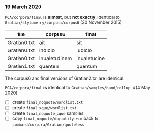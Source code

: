 ### 19 March 2020

`PCA/corpora/final` is **almost**, but **not exactly**, identical to `Gratian/stylometry/corpora/corpus6` (30 November 2015)

|file        |corpus6      |final       |
|------------|-------------|------------|
|Gratian0.txt|ait          |sit         |
|Gratian0.txt|indicio      |iudicio     |
|Gratian0.txt|inualetudinem|inualetudine|
|Gratian1.txt|quantam      |quantum     |

The corpus6 and final versions of Gratian2.txt are identical.

`PCA/corpora/final` **is** identical to `Gratian/samples/hand/rollup_4` (4 May 2020)

- [ ] create `final_noquote/wordlist.txt`
- [ ] create `final_xque/wordlist.txt`
- [ ] create `final_noquote_xque` samples
- [ ] copy `final_noquote/dequotify.vim` back to `Lombard/corpora/Gratian/quoteless`
